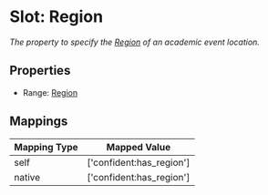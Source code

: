 # Slot: Region
_The property to specify the [Region](Region.md) of an academic event location._



<!-- no inheritance hierarchy -->


## Properties

 * Range: [Region](Region.md)



## Mappings

| Mapping Type | Mapped Value |
| ---  | ---  |
| self | ['confident:has_region'] |
| native | ['confident:has_region'] |







